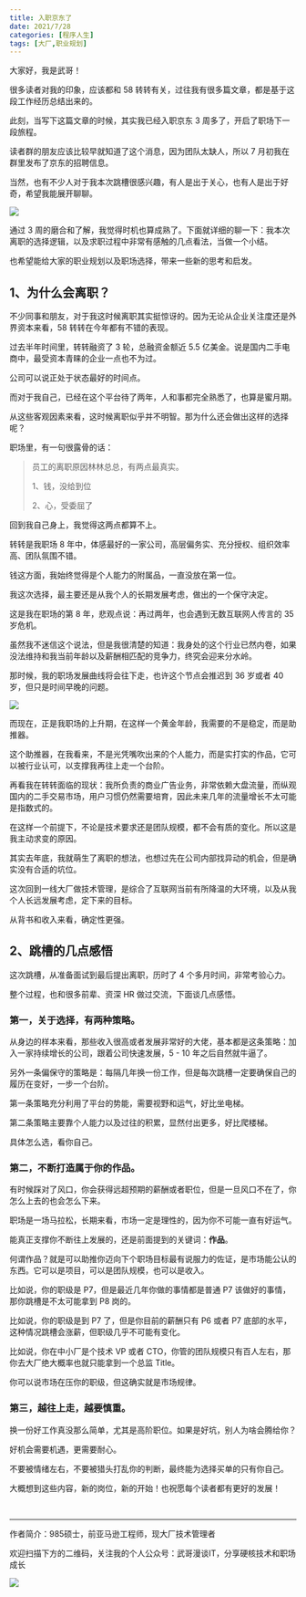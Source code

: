 ```yaml
---
title: 入职京东了
date: 2021/7/28
categories: [程序人生]
tags: [大厂,职业规划]
---
```


大家好，我是武哥！

很多读者对我的印象，应该都和 58 转转有关，过往我有很多篇文章，都是基于这段工作经历总结出来的。

此刻，当写下这篇文章的时候，其实我已经入职京东 3 周多了，开启了职场下一段旅程。

<!-- more -->

读者群的朋友应该比较早就知道了这个消息，因为团队太缺人，所以 7 月初我在群里发布了京东的招聘信息。

当然，也有不少人对于我本次跳槽很感兴趣，有人是出于关心，也有人是出于好奇，希望我能展开聊聊。

![](https://oscimg.oschina.net/oscnet/30df5ee8-25a4-4e31-85e7-50e97bfc7abc.jpg)

通过 3 周的磨合和了解，我觉得时机也算成熟了。下面就详细的聊一下：我本次离职的选择逻辑，以及求职过程中非常有感触的几点看法，当做一个小结。

也希望能给大家的职业规划以及职场选择，带来一些新的思考和启发。

## **1、为什么会离职？**

不少同事和朋友，对于我这时候离职其实挺惊讶的。因为无论从企业关注度还是外界资本来看，58 转转在今年都有不错的表现。

过去半年时间里，转转融资了 3 轮，总融资金额近 5.5 亿美金。说是国内二手电商中，最受资本青睐的企业一点也不为过。

公司可以说正处于状态最好的时间点。

而对于我自己，已经在这个平台待了两年，人和事都完全熟悉了，也算是蜜月期。

从这些客观因素来看，这时候离职似乎并不明智。那为什么还会做出这样的选择呢？  

职场里，有一句很露骨的话：

> 员工的离职原因林林总总，有两点最真实。
>
> 1、钱，没给到位
>
> 2、心，受委屈了

回到我自己身上，我觉得这两点都算不上。

转转是我职场 8 年中，体感最好的一家公司，高层偏务实、充分授权、组织效率高、团队氛围不错。

钱这方面，我始终觉得是个人能力的附属品，一直没放在第一位。

我这次选择，最主要还是从我个人的长期发展考虑，做出的一个保守决定。

这是我在职场的第 8 年，悲观点说：再过两年，也会遇到无数互联网人传言的 35 岁危机。

虽然我不迷信这个说法，但是我很清楚的知道：我身处的这个行业已然内卷，如果没法维持和我当前年龄以及薪酬相匹配的竞争力，终究会迎来分水岭。

那时候，我的职场发展曲线将会往下走，也许这个节点会推迟到 36 岁或者 40 岁，但只是时间早晚的问题。

![](https://oscimg.oschina.net/oscnet/46cc09a0-b9e8-469f-8712-daf0ad1bb72d.jpg)

而现在，正是我职场的上升期，在这样一个黄金年龄，我需要的不是稳定，而是助推器。

这个助推器，在我看来，不是光凭嘴吹出来的个人能力，而是实打实的作品，它可以被行业认可，以支撑我再往上走一个台阶。

再看我在转转面临的现状：我所负责的商业广告业务，非常依赖大盘流量，而纵观国内的二手交易市场，用户习惯仍然需要培育，因此未来几年的流量增长不太可能是指数式的。

在这样一个前提下，不论是技术要求还是团队规模，都不会有质的变化。所以这是我主动求变的原因。

其实去年底，我就萌生了离职的想法，也想过先在公司内部找异动的机会，但是确实没有合适的坑位。

这次回到一线大厂做技术管理，是综合了互联网当前有所降温的大环境，以及从我个人长远发展考虑，定下来的目标。

从背书和收入来看，确定性更强。  

## **2、跳槽的几点感悟**

这次跳槽，从准备面试到最后提出离职，历时了 4 个多月时间，非常考验心力。

整个过程，也和很多前辈、资深 HR 做过交流，下面谈几点感悟。

### **第一，关于选择，有两种策略。**

从身边的样本来看，那些收入很高或者发展非常好的大佬，基本都是这条策略：加入一家持续增长的公司，跟着公司快速发展，5 - 10 年之后自然就牛逼了。

另外一条偏保守的策略是：每隔几年换一份工作，但是每次跳槽一定要确保自己的履历在变好，一步一个台阶。  

第一条策略充分利用了平台的势能，需要视野和运气，好比坐电梯。

第二条策略主要靠个人能力以及过往的积累，显然付出更多，好比爬楼梯。

具体怎么选，看你自己。

### **第二，不断打造属于你的作品。**

有时候踩对了风口，你会获得远超预期的薪酬或者职位，但是一旦风口不在了，你怎么上去的也会怎么下来。

职场是一场马拉松，长期来看，市场一定是理性的，因为你不可能一直有好运气。  

能真正支撑你不断往上发展的，还是前面提到的关键词：**作品**。

何谓作品？就是可以助推你迈向下个职场目标最有说服力的佐证，是市场能公认的东西。它可以是项目，可以是团队规模，也可以是收入。

比如说，你的职级是 P7，但是最近几年你做的事情都是普通 P7 该做好的事情，那你跳槽是不太可能拿到 P8 岗的。

比如说，你的职级是到 P7 了，但是你目前的薪酬只有 P6 或者 P7 底部的水平，这种情况跳槽会涨薪，但职级几乎不可能有变化。  

比如说，你在中小厂是个技术 VP 或者 CTO，你管的团队规模只有百人左右，那你去大厂绝大概率也就只能拿到一个总监 Title。  

你可以说市场在压你的职级，但这确实就是市场规律。

### **第三，越往上走，越要慎重。**  

换一份好工作真没那么简单，尤其是高阶职位。如果是好坑，别人为啥会腾给你？

好机会需要机遇，更需要耐心。

不要被情绪左右，不要被猎头打乱你的判断，最终能为选择买单的只有你自己。  

大概想到这些内容，新的岗位，新的开始！也祝愿每个读者都有更好的发展！

<br/>

---

作者简介：985硕士，前亚马逊工程师，现大厂技术管理者

欢迎扫描下方的二维码，关注我的个人公众号：武哥漫谈IT，分享硬核技术和职场成长

![](https://img-blog.csdnimg.cn/20201107215432925.jpg)